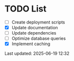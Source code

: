 # TODO List

- [ ] Create deployment scripts
- [x] Update documentation
- [ ] Update dependencies
- [ ] Optimize database queries
- [x] Implement caching

Last updated: 2025-06-19 12:32
